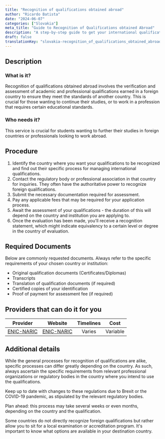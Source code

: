 ```yaml
---
title: "Recognition of qualifications obtained abroad"
author: "Ricardo Batista"
date: "2024-06-07"
categories: ["Slovakia"]
meta_title: "Guide to Recognition of Qualifications obtained Abroad"
description: "A step-by-step guide to get your international qualifications recognized abroad."
draft: false
translationKey: "slovakia-recognition_of_qualifications_obtained_abroad"
---
```


## Description
### What is it?
Recognition of qualifications obtained abroad involves the verification and assessment of academic and professional qualifications earned in a foreign country to ensure they meet the standards of another country. This is crucial for those wanting to continue their studies, or to work in a profession that requires certain educational standards.

### Who needs it?
This service is crucial for students wanting to further their studies in foreign countries or professionals looking to work abroad. 

## Procedure
1. Identify the country where you want your qualifications to be recognized and find out their specific process for managing international qualifications.
2. Contact the regulatory body or professional association in that country for inquiries. They often have the authoritative power to recognize foreign qualifications. 
3. Submit the necessary documentation required for assessment. 
4. Pay any applicable fees that may be required for your application process.
5. Await the assessment of your qualifications - the duration of this will depend on the country and institution you are applying to.
6. Once the evaluation has been made, you'll receive a recognition statement, which might indicate equivalency to a certain level or degree in the country of evaluation. 

## Required Documents
Below are commonly requested documents. Always refer to the specific requirements of your chosen country or institution:

- Original qualification documents (Certificates/Diplomas)
- Transcripts 
- Translation of qualification documents (if required)
- Certified copies of your identification
- Proof of payment for assessment fee (if required)

## Providers that can do it for you

| Provider        |     Website     |     Timelines    |       Cost      |
| --------------- | --------------- |  :-------------: | :-------------: |
| [ENIC-NARIC](http://www.enic-naric.net/)      |  [ENIC-NARIC](http://www.enic-naric.net/)       | Varies   |        Variable       |

## Additional details
While the general processes for recognition of qualifications are alike, specific processes can differ greatly depending on the country. As such, always ascertain the specific requirements from relevant professional organizations or regulatory bodies in the country where you intend to use the qualifications. 

Keep up to date with changes to these regulations due to Brexit or the COVID-19 pandemic, as stipulated by the relevant regulatory bodies. 

Plan ahead: this process may take several weeks or even months, depending on the country and the qualification. 

Some countries do not directly recognize foreign qualifications but rather allow you to sit for a local examination or accreditation program. It's important to know what options are available in your destination country.